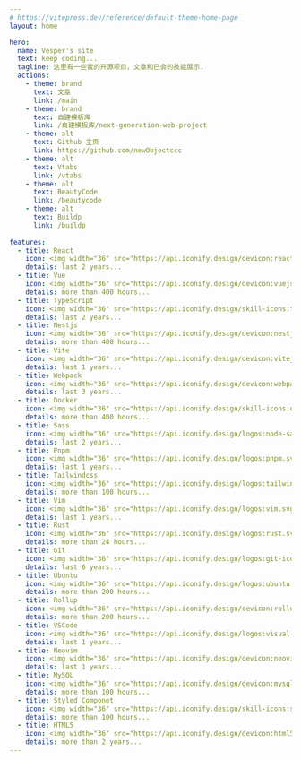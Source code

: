 ```yaml
---
# https://vitepress.dev/reference/default-theme-home-page
layout: home

hero:
  name: Vesper's site
  text: keep coding...
  tagline: 这里有一些我的开源项目，文章和已会的技能展示.
  actions:
    - theme: brand
      text: 文章
      link: /main
    - theme: brand
      text: 自建模板库
      link: /自建模板库/next-generation-web-project
    - theme: alt
      text: Github 主页
      link: https://github.com/newObjectccc
    - theme: alt
      text: Vtabs
      link: /vtabs
    - theme: alt
      text: BeautyCode
      link: /beautycode
    - theme: alt
      text: Buildp
      link: /buildp
      
features:
  - title: React
    icon: <img width="36" src="https://api.iconify.design/devicon:react.svg" alt="react">
    details: last 2 years...
  - title: Vue
    icon: <img width="36" src="https://api.iconify.design/devicon:vuejs.svg" alt="vue">
    details: more than 400 hours...
  - title: TypeScript
    icon: <img width="36" src="https://api.iconify.design/skill-icons:typescript.svg">
    details: last 2 years...
  - title: Nestjs
    icon: <img width="36" src="https://api.iconify.design/devicon:nestjs.svg">
    details: more than 400 hours...
  - title: Vite
    icon: <img width="36" src="https://api.iconify.design/devicon:vitejs.svg">
    details: last 1 years...
  - title: Webpack
    icon: <img width="36" src="https://api.iconify.design/devicon:webpack.svg">
    details: last 3 years...
  - title: Docker
    icon: <img width="36" src="https://api.iconify.design/skill-icons:docker.svg">
    details: more than 400 hours...
  - title: Sass
    icon: <img width="36" src="https://api.iconify.design/logos:node-sass.svg">
    details: last 2 years...
  - title: Pnpm
    icon: <img width="36" src="https://api.iconify.design/logos:pnpm.svg">
    details: last 1 years...
  - title: Tailwindcss
    icon: <img width="36" src="https://api.iconify.design/logos:tailwindcss-icon.svg">
    details: more than 100 hours...
  - title: Vim
    icon: <img width="36" src="https://api.iconify.design/logos:vim.svg">
    details: last 1 years...
  - title: Rust
    icon: <img width="36" src="https://api.iconify.design/logos:rust.svg">
    details: more than 24 hours...
  - title: Git
    icon: <img width="36" src="https://api.iconify.design/logos:git-icon.svg">
    details: last 6 years...
  - title: Ubuntu
    icon: <img width="36" src="https://api.iconify.design/logos:ubuntu.svg">
    details: more than 200 hours...
  - title: Rollup
    icon: <img width="36" src="https://api.iconify.design/devicon:rollup.svg">
    details: more than 200 hours...
  - title: VSCode
    icon: <img width="36" src="https://api.iconify.design/logos:visual-studio-code.svg">
    details: last 1 years...
  - title: Neovim
    icon: <img width="36" src="https://api.iconify.design/devicon:neovim.svg">
    details: last 1 years...
  - title: MySQL
    icon: <img width="36" src="https://api.iconify.design/devicon:mysql.svg">
    details: more than 100 hours...
  - title: Styled Componet
    icon: <img width="36" src="https://api.iconify.design/skill-icons:styledcomponents.svg">
    details: more than 100 hours...
  - title: HTML5
    icon: <img width="36" src="https://api.iconify.design/devicon:html5.svg">
    details: more than 2 years...
---
```


